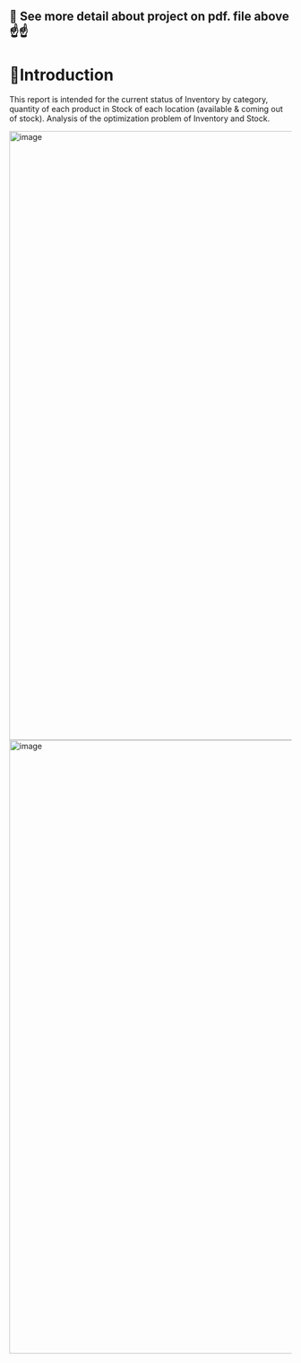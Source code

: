 ## 📌 See more detail about project on pdf. file above ☝️☝️
# 🍒Introduction
This report is intended for the current status of Inventory by category, quantity of each product in Stock of each location (available & coming out of stock). Analysis of the optimization problem of Inventory and Stock.

<img width="1086" alt="image" src="https://github.com/mvqnhu/InventoryControl-Dashboard/assets/138433845/5d45b888-9c87-4abb-9a43-fb82f0988538">
<img width="1094" alt="image" src="https://github.com/mvqnhu/InventoryControl-Dashboard/assets/138433845/2d16a5c6-12e7-4c86-998e-61517c6be039">

